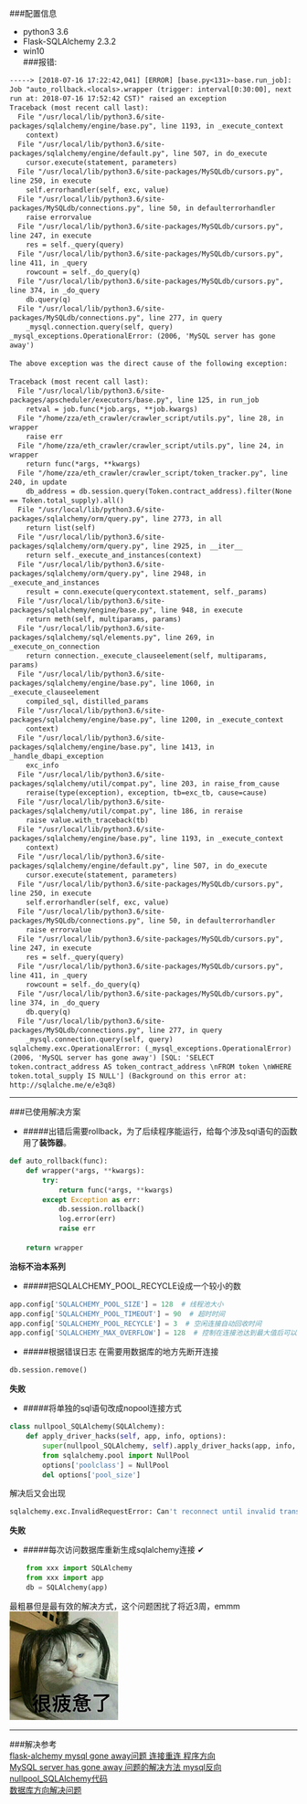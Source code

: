 ###配置信息    
* python3 3.6    
* Flask-SQLAlchemy 2.3.2    
* win10    
###报错:    
```    
-----> [2018-07-16 17:22:42,041] [ERROR] [base.py<131>-base.run_job]: Job "auto_rollback.<locals>.wrapper (trigger: interval[0:30:00], next run at: 2018-07-16 17:52:42 CST)" raised an exception    
Traceback (most recent call last):    
  File "/usr/local/lib/python3.6/site-packages/sqlalchemy/engine/base.py", line 1193, in _execute_context    
    context)    
  File "/usr/local/lib/python3.6/site-packages/sqlalchemy/engine/default.py", line 507, in do_execute    
    cursor.execute(statement, parameters)    
  File "/usr/local/lib/python3.6/site-packages/MySQLdb/cursors.py", line 250, in execute    
    self.errorhandler(self, exc, value)    
  File "/usr/local/lib/python3.6/site-packages/MySQLdb/connections.py", line 50, in defaulterrorhandler    
    raise errorvalue    
  File "/usr/local/lib/python3.6/site-packages/MySQLdb/cursors.py", line 247, in execute    
    res = self._query(query)    
  File "/usr/local/lib/python3.6/site-packages/MySQLdb/cursors.py", line 411, in _query    
    rowcount = self._do_query(q)    
  File "/usr/local/lib/python3.6/site-packages/MySQLdb/cursors.py", line 374, in _do_query    
    db.query(q)    
  File "/usr/local/lib/python3.6/site-packages/MySQLdb/connections.py", line 277, in query    
    _mysql.connection.query(self, query)    
_mysql_exceptions.OperationalError: (2006, 'MySQL server has gone away')    
    
The above exception was the direct cause of the following exception:    
    
Traceback (most recent call last):    
  File "/usr/local/lib/python3.6/site-packages/apscheduler/executors/base.py", line 125, in run_job    
    retval = job.func(*job.args, **job.kwargs)    
  File "/home/zza/eth_crawler/crawler_script/utils.py", line 28, in wrapper    
    raise err    
  File "/home/zza/eth_crawler/crawler_script/utils.py", line 24, in wrapper    
    return func(*args, **kwargs)    
  File "/home/zza/eth_crawler/crawler_script/token_tracker.py", line 240, in update    
    db_address = db.session.query(Token.contract_address).filter(None == Token.total_supply).all()    
  File "/usr/local/lib/python3.6/site-packages/sqlalchemy/orm/query.py", line 2773, in all    
    return list(self)    
  File "/usr/local/lib/python3.6/site-packages/sqlalchemy/orm/query.py", line 2925, in __iter__    
    return self._execute_and_instances(context)    
  File "/usr/local/lib/python3.6/site-packages/sqlalchemy/orm/query.py", line 2948, in _execute_and_instances    
    result = conn.execute(querycontext.statement, self._params)    
  File "/usr/local/lib/python3.6/site-packages/sqlalchemy/engine/base.py", line 948, in execute    
    return meth(self, multiparams, params)    
  File "/usr/local/lib/python3.6/site-packages/sqlalchemy/sql/elements.py", line 269, in _execute_on_connection    
    return connection._execute_clauseelement(self, multiparams, params)    
  File "/usr/local/lib/python3.6/site-packages/sqlalchemy/engine/base.py", line 1060, in _execute_clauseelement    
    compiled_sql, distilled_params    
  File "/usr/local/lib/python3.6/site-packages/sqlalchemy/engine/base.py", line 1200, in _execute_context    
    context)    
  File "/usr/local/lib/python3.6/site-packages/sqlalchemy/engine/base.py", line 1413, in _handle_dbapi_exception    
    exc_info    
  File "/usr/local/lib/python3.6/site-packages/sqlalchemy/util/compat.py", line 203, in raise_from_cause    
    reraise(type(exception), exception, tb=exc_tb, cause=cause)    
  File "/usr/local/lib/python3.6/site-packages/sqlalchemy/util/compat.py", line 186, in reraise    
    raise value.with_traceback(tb)    
  File "/usr/local/lib/python3.6/site-packages/sqlalchemy/engine/base.py", line 1193, in _execute_context    
    context)    
  File "/usr/local/lib/python3.6/site-packages/sqlalchemy/engine/default.py", line 507, in do_execute    
    cursor.execute(statement, parameters)    
  File "/usr/local/lib/python3.6/site-packages/MySQLdb/cursors.py", line 250, in execute    
    self.errorhandler(self, exc, value)    
  File "/usr/local/lib/python3.6/site-packages/MySQLdb/connections.py", line 50, in defaulterrorhandler    
    raise errorvalue    
  File "/usr/local/lib/python3.6/site-packages/MySQLdb/cursors.py", line 247, in execute    
    res = self._query(query)    
  File "/usr/local/lib/python3.6/site-packages/MySQLdb/cursors.py", line 411, in _query    
    rowcount = self._do_query(q)    
  File "/usr/local/lib/python3.6/site-packages/MySQLdb/cursors.py", line 374, in _do_query    
    db.query(q)    
  File "/usr/local/lib/python3.6/site-packages/MySQLdb/connections.py", line 277, in query    
    _mysql.connection.query(self, query)    
sqlalchemy.exc.OperationalError: (_mysql_exceptions.OperationalError) (2006, 'MySQL server has gone away') [SQL: 'SELECT token.contract_address AS token_contract_address \nFROM token \nWHERE token.total_supply IS NULL'] (Background on this error at: http://sqlalche.me/e/e3q8)    
```    
***    
###已使用解决方案    
* #####出错后需要rollback，为了后续程序能运行，给每个涉及sql语句的函数用了**装饰器**。    
```python    
def auto_rollback(func):    
    def wrapper(*args, **kwargs):    
        try:    
            return func(*args, **kwargs)    
        except Exception as err:    
            db.session.rollback()    
            log.error(err)    
            raise err    
    
    return wrapper    
```    
**治标不治本系列**    
    
* #####把SQLALCHEMY_POOL_RECYCLE设成一个较小的数    
```python    
app.config['SQLALCHEMY_POOL_SIZE'] = 128  # 线程池大小    
app.config['SQLALCHEMY_POOL_TIMEOUT'] = 90  # 超时时间    
app.config['SQLALCHEMY_POOL_RECYCLE'] = 3  # 空闲连接自动回收时间    
app.config['SQLALCHEMY_MAX_OVERFLOW'] = 128  # 控制在连接池达到最大值后可以创建的连接数。    
```    
* #####根据错误日志 在需要用数据库的地方先断开连接    
```python    
db.session.remove()    
```    
**失败**    
* #####将单独的sql语句改成nopool连接方式     
```python    
class nullpool_SQLAlchemy(SQLAlchemy):    
    def apply_driver_hacks(self, app, info, options):    
        super(nullpool_SQLAlchemy, self).apply_driver_hacks(app, info, options)    
        from sqlalchemy.pool import NullPool    
        options['poolclass'] = NullPool    
        del options['pool_size']    
```    
解决后又会出现    
```python    
sqlalchemy.exc.InvalidRequestError: Can't reconnect until invalid transaction is rolled back    
```    
**失败**    
    
* #####每次访问数据库重新生成sqlalchemy连接 ✔    
```python    
    from xxx import SQLAlchemy    
    from xxx import app    
    db = SQLAlchemy(app)    
```     
最粗暴但是最有效的解决方式，这个问题困扰了将近3周，emmm    
![image.png](..\images\7485616-cf06c2eabe1f8ca0.png)    
    
***    
###解决参考    
[flask-alchemy mysql gone away问题 连接重连 程序方向](https://www.douban.com/group/topic/24103570/)    
[MySQL server has gone away 问题的解决方法 mysql反向](https://www.jb51.net/article/23781.htm)    
[nullpool_SQLAlchemy代码](https://github.com/jasonlvhit/Science-VS-Romance/blob/dc54f1438d5d8cc59a1d42766831947ac9ca4c30/sae/svsr/.svn/pristine/0f/0f3a8d86965bb1bff275929f29315f4baf3bd7da.svn-base)    
[数据库方向解决问题](http://www.mamicode.com/info-detail-2234822.html)    
